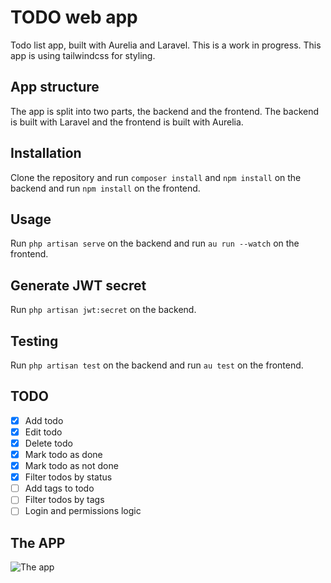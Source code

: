 # TODO web app

Todo list app, built with Aurelia and Laravel. This is a work in progress.
This app is using tailwindcss for styling.

## App structure

The app is split into two parts, the backend and the frontend. The backend is built with Laravel and the frontend is built with Aurelia.

## Installation

Clone the repository and run `composer install` and `npm install` on the backend and run `npm install` on the frontend.

## Usage

Run `php artisan serve` on the backend and run `au run --watch` on the frontend.

## Generate JWT secret

Run `php artisan jwt:secret` on the backend.

## Testing

Run `php artisan test` on the backend and run `au test` on the frontend.

## TODO

- [x] Add todo
- [x] Edit todo
- [x] Delete todo
- [x] Mark todo as done
- [x] Mark todo as not done
- [x] Filter todos by status
- [ ] Add tags to todo
- [ ] Filter todos by tags
- [ ] Login and permissions logic

## The APP

![The app](https://i.imgur.com/iJXVzIQ.png)
